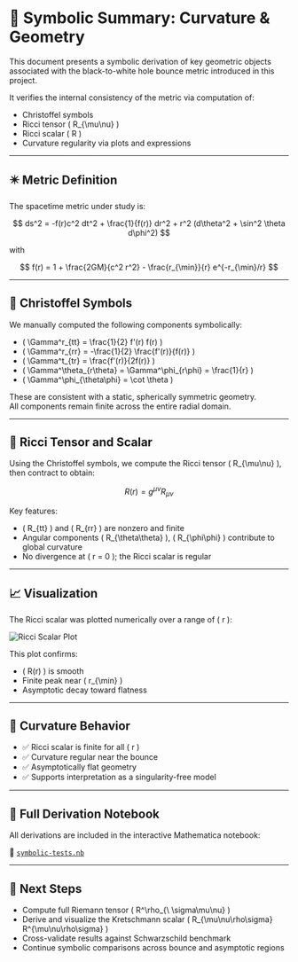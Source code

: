# 🧮 Symbolic Summary: Curvature & Geometry

This document presents a symbolic derivation of key geometric objects associated with the black-to-white hole bounce metric introduced in this project.

It verifies the internal consistency of the metric via computation of:

- Christoffel symbols  
- Ricci tensor \( R_{\mu\nu} \)  
- Ricci scalar \( R \)  
- Curvature regularity via plots and expressions  

---

## ✴️ Metric Definition

The spacetime metric under study is:

$$
ds^2 = -f(r)c^2 dt^2 + \frac{1}{f(r)} dr^2 + r^2 (d\theta^2 + \sin^2 \theta d\phi^2)
$$

with

$$
f(r) = 1 + \frac{2GM}{c^2 r^2} - \frac{r_{\min}}{r} e^{-r_{\min}/r}
$$

---

## 🔧 Christoffel Symbols

We manually computed the following components symbolically:

- \( \Gamma^r_{tt} = \frac{1}{2} f'(r) f(r) \)
- \( \Gamma^r_{rr} = -\frac{1}{2} \frac{f'(r)}{f(r)} \)
- \( \Gamma^t_{tr} = \frac{f'(r)}{2f(r)} \)
- \( \Gamma^\theta_{r\theta} = \Gamma^\phi_{r\phi} = \frac{1}{r} \)
- \( \Gamma^\phi_{\theta\phi} = \cot \theta \)

These are consistent with a static, spherically symmetric geometry.  
All components remain finite across the entire radial domain.

---

## 🧠 Ricci Tensor and Scalar

Using the Christoffel symbols, we compute the Ricci tensor \( R_{\mu\nu} \), then contract to obtain:

$$
R(r) = g^{\mu\nu} R_{\mu\nu}
$$

Key features:

- \( R_{tt} \) and \( R_{rr} \) are nonzero and finite  
- Angular components \( R_{\theta\theta} \), \( R_{\phi\phi} \) contribute to global curvature  
- No divergence at \( r = 0 \); the Ricci scalar is regular

---

## 📈 Visualization

The Ricci scalar was plotted numerically over a range of \( r \):

![Ricci Scalar Plot](https://www.wolframcloud.com/obj/334a0aef-05f1-48c3-aa6a-ba27629585d0)

This plot confirms:

- \( R(r) \) is smooth
- Finite peak near \( r_{\min} \)
- Asymptotic decay toward flatness

---

## 🧪 Curvature Behavior

- ✅ Ricci scalar is finite for all \( r \)  
- ✅ Curvature regular near the bounce  
- ✅ Asymptotically flat geometry  
- ✅ Supports interpretation as a singularity-free model

---

## 🧰 Full Derivation Notebook

All derivations are included in the interactive Mathematica notebook:

📄 [`symbolic-tests.nb`](./symbolic-tests.nb)

---

## 🔄 Next Steps

- Compute full Riemann tensor \( R^\rho_{\ \sigma\mu\nu} \)  
- Derive and visualize the Kretschmann scalar \( R_{\mu\nu\rho\sigma} R^{\mu\nu\rho\sigma} \)  
- Cross-validate results against Schwarzschild benchmark  
- Continue symbolic comparisons across bounce and asymptotic regions  
